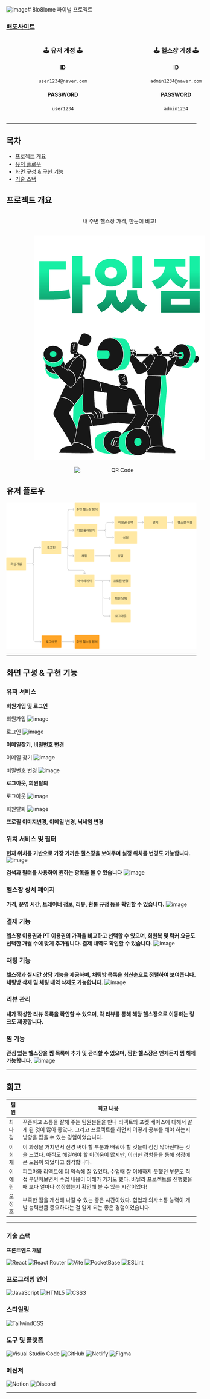 ![image](https://github.com/user-attachments/assets/952bb653-4c0c-4140-a599-90d500c4d6c0)# 8lo8lome 파이널 프로젝트

### [배포사이트](https://daitgym.netlify.app/main)

<div align="center" style="width: 600px; display: flex; justify-content: space-around;">
  <!-- 첫 번째 계정 -->
  <div style="text-align: center; width: 45%;">
    <h3>🕹️ 유저 계정 🕹️</h3>
    <h4>ID</h4>
    <code>user1234@naver.com</code>
    <h4>PASSWORD</h4>
    <code>user1234</code>
  </div>

  <!-- 두 번째 계정 -->
  <div style="text-align: center; width: 45%;">
    <h3>🕹️ 헬스장 계정 🕹️</h3>
    <h4>ID</h4>
    <code>admin1234@naver.com</code>
    <h4>PASSWORD</h4>
    <code>admin1234</code>
  </div>
</div>

</code>
<br />
<hr />

## 목차

- [프로젝트 개요](#프로젝트-개요)
- [유저 플로우](#유저-플로우)
- [화면 구성 & 구현 기능](#화면-구성--구현-기능)
- [기술 스택](#기술-스택)

## 프로젝트 개요

<div align="center" style="width: 600px; display: flex; flex-direction:column; justify-content: center; align-items:center;">
  
내 주변 헬스장 가격, 한눈에 비교!
  
!["다있짐 로고"](home.png)

 <img src="https://camo.githubusercontent.com/6e80a95085a1542f23ab220fa181eb8771c218a67fdc7a736043c47bc4ac8ed6/68747470733a2f2f6170702e6e65746c6966792e636f6d2f71722d636f64652f65794a30655841694f694a4b563151694c434a68624763694f694a49557a49314e694a392e65794a31636d77694f694a6f64485277637a6f764c32526c6347787665533177636d5632615756334c5445344d5330745a47467064476435625335755a58527361575a354c6d467763434a392e66794b5f77466e437766465a48795167584f52533752596156527a6e4a677752447643793032555035496b" alt="QR Code" data-canonical-src="https://app.netlify.com/qr-code/eyJ0eXAiOiJKV1QiLCJhbGciOiJIUzI1NiJ9.eyJ1cmwiOiJodHRwczovL2RlcGxveS1wcmV2aWV3LTE4MS0tZGFpdGd5bS5uZXRsaWZ5LmFwcCJ9.fyK_wFnCwfFZHyQgXORS7RYaVRznJgwRDvCy02UP5Ik" style="width: 40%;">
 
 </div>

## 유저 플로우

!["유저 플로우"](image.png)

---

## 화면 구성 & 구현 기능

### 유저 서비스

**회원가입 및 로그인**

회원가입
![image](https://github.com/user-attachments/assets/b88dfeb1-e2b9-44e7-92a3-60131bcb01cb)

로그인
![image](https://github.com/user-attachments/assets/e50e91d8-9a65-4597-b899-b74fa3b55892)

**이메일찾기, 비밀번호 변경**

이메일 찾기
![image](https://github.com/user-attachments/assets/ca5a25fb-0373-497f-a530-e0e39f547975)

비밀번호 변경
![image](https://github.com/user-attachments/assets/8276d1e3-4873-4713-95a3-84bc618e41f4)

**로그아웃, 회원탈퇴**

로그아웃
![image](https://github.com/user-attachments/assets/a700b7a0-5019-41f2-9703-0c7193be0a2f)

회원탈퇴
![image](https://github.com/user-attachments/assets/438e4b57-2450-46a4-9d41-bd8721b275fc)

**프로필 이미지변경, 이메일 변경, 닉네임 변경**

### 위치 서비스 및 필터

**현재 위치를 기반으로 가장 가까운 헬스장을 보여주며 설정 위치를 변경도 가능합니다.**
![image](https://github.com/user-attachments/assets/3bbdaa46-5076-4e92-a8e1-7076a9a9e6a8)

**검색과 필터를 사용하여 원하는 항목을 볼 수 있습니다**
![image](https://github.com/user-attachments/assets/07af47a6-3733-43f6-984b-a73af282b8c6)

### 헬스장 상세 페이지

**가격, 운영 시간, 트레이너 정보, 리뷰, 환불 규정 등을 확인할 수 있습니다.**
![image](https://github.com/user-attachments/assets/c8f56775-aa63-4f1d-9421-8623e71c8cf5)

### 결제 기능

**헬스장 이용권과 PT 이용권의 가격을 비교하고 선택할 수 있으며, 회원복 및 락커 요금도 선택한 개월 수에 맞게 추가됩니다. 결제 내역도 확인할 수 있습니다.**
![image](https://github.com/user-attachments/assets/b181719f-6f6d-4bd9-9448-afddb57ebcc7)

### 채팅 기능

**헬스장과 실시간 상담 기능을 제공하며, 채팅방 목록을 최신순으로 정렬하여 보여줍니다. 채팅방 삭제 및 채팅 내역 삭제도 가능합니다.**
![image](https://github.com/user-attachments/assets/6a3c4514-b795-4972-b25f-ad99837cc158)

### 리뷰 관리

**내가 작성한 리뷰 목록을 확인할 수 있으며, 각 리뷰를 통해 해당 헬스장으로 이동하는 링크도 제공합니다.**

### 찜 기능

**관심 있는 헬스장을 찜 목록에 추가 및 관리할 수 있으며, 찜한 헬스장은 언제든지 찜 해제 가능합니다.**
![image](https://github.com/user-attachments/assets/4b55fb70-6da3-4d42-a59e-80972c22596c)

---

## 회고

| 팀원   | 회고 내용                                                                                                                                                                                                   |
| ------ | ----------------------------------------------------------------------------------------------------------------------------------------------------------------------------------------------------------- |
| 최다경 | 꾸준하고 소통을 잘해 주는 팀원분들을 만나 리액트와 포켓 베이스에 대해서 알게 된 것이 많아 좋았다. 그리고 프로젝트를 하면서 어떻게 공부를 해야 하는지 방향을 잡을 수 있는 경험이었습니다.                    |
| 이희재 | 이 과정을 거치면서 신경 써야 할 부분과 배워야 할 것들이 점점 많아진다는 것을 느꼈다. 아직도 해결해야 할 어려움이 많지만, 이러한 경험들을 통해 성장에 큰 도움이 되었다고 생각합니다.                         |
| 이예린 | 피그마와 리액트에 더 익숙해 질 있었다. 수업때 잘 이해하지 못했던 부분도 직접 부딛쳐보면서 수업 내용이 이해가 가기도 했다. 바닐라 프로젝트를 진행했을때 보다 얼마나 성장했는지 확인해 볼 수 있는 시간이었다! |
| 오정호 | 부족한 점을 개선해 나갈 수 있는 좋은 시간이었다. 협업과 의사소통 능력이 개발 능력만큼 중요하다는 걸 알게 되는 좋은 경험이었습니다.                                                                          |

---

### 기술 스택

**프론트엔드 개발**

![React](https://img.shields.io/badge/react-%2320232a.svg?style=for-the-badge&logo=react&logoColor=%2361DAFB)
![React Router](https://img.shields.io/badge/React_Router-CA4245?style=for-the-badge&logo=react-router&logoColor=white)
![Vite](https://img.shields.io/badge/vite-%23646CFF.svg?style=for-the-badge&logo=vite&logoColor=white)
![PocketBase](https://img.shields.io/badge/pocketbase-%236CFF.svg?style=for-the-badge&logo=pocketbase&logoColor=white)
![ESLint](https://img.shields.io/badge/ESLint-4B3263?style=for-the-badge&logo=eslint&logoColor=white)

### 프로그래밍 언어

![JavaScript](https://img.shields.io/badge/javascript-%23323330.svg?style=for-the-badge&logo=javascript&logoColor=%23F7DF1E)
![HTML5](https://img.shields.io/badge/html5-%23E34F26.svg?style=for-the-badge&logo=html5&logoColor=white)
![CSS3](https://img.shields.io/badge/css3-%231572B6.svg?style=for-the-badge&logo=css3&logoColor=white)

### 스타일링

![TailwindCSS](https://img.shields.io/badge/tailwindcss-%2338B2AC.svg?style=for-the-badge&logo=tailwind-css&logoColor=white)

### 도구 및 플랫폼

![Visual Studio Code](https://img.shields.io/badge/Visual%20Studio%20Code-0078d7.svg?style=for-the-badge&logo=visual-studio-code&logoColor=white)
![GitHub](https://img.shields.io/badge/github-%23121011.svg?style=for-the-badge&logo=github&logoColor=white)
![Netlify](https://img.shields.io/badge/netlify-%23000000.svg?style=for-the-badge&logo=netlify&logoColor=#00C7B7)
![Figma](https://img.shields.io/badge/figma-%23F24E1E.svg?style=for-the-badge&logo=figma&logoColor=white)

### 메신저

![Notion](https://img.shields.io/badge/Notion-%23000000.svg?style=for-the-badge&logo=notion&logoColor=white)
![Discord](https://img.shields.io/badge/Discord-7289DA?style=for-the-badge&logo=discord&logoColor=white)

---

</div>
